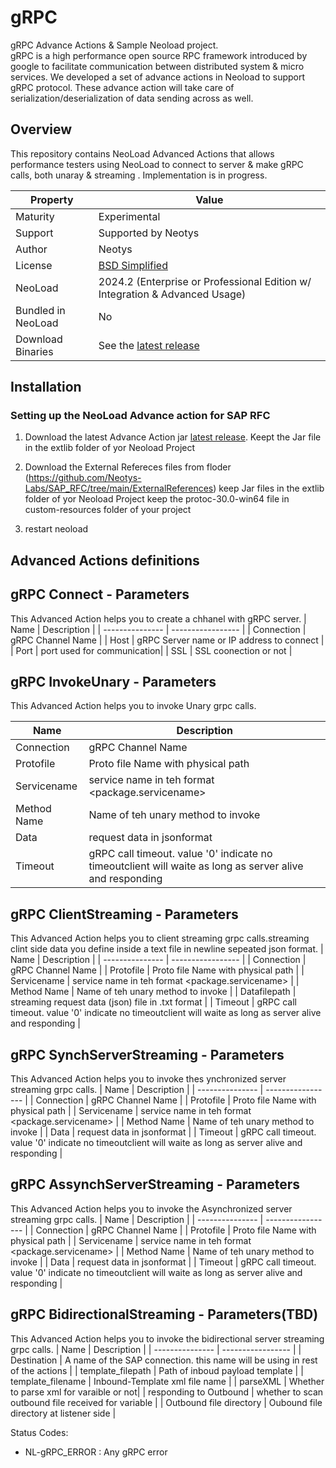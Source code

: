 # gRPC
gRPC Advance Actions &amp; Sample Neoload project.                                                                                                                                                               
gRPC is a high performance open source RPC framework introduced by google to facilitate communication between distributed system & micro services. We developed a set of advance actions in Neoload to support gRPC protocol. These advance action will take care of serialization/deserialization of data sending across as well.

## Overview

This repository contains NeoLoad Advanced Actions that allows performance testers using NeoLoad to connect to server & make gRPC calls, both unaray & streaming .
Implementation is in progress.

| Property           | Value                                                                         |
|--------------------|-------------------------------------------------------------------------------|
| Maturity           | Experimental                                                                  |
| Support            | Supported by Neotys                                                           |
| Author             | Neotys                                                                        |
| License            | [BSD Simplified](https://www.neotys.com/gRPCuments/legal/bsd-neotys.txt)       |
| NeoLoad            | 2024.2 (Enterprise or Professional Edition w/ Integration & Advanced Usage)    |
| Bundled in NeoLoad | No                                                                          |
| Download Binaries  | See the [latest release]() |


## Installation

### Setting up the NeoLoad Advance action for SAP RFC

1. Download the latest Advance Action jar [latest release](https://github.com/vijeshv/sap-gRPC/releases/tag/sapgRPC_0.0.1).
   Keept the Jar file in the extlib folder of yor Neoload Project

3. Download the External Refereces files from floder (https://github.com/Neotys-Labs/SAP_RFC/tree/main/ExternalReferences)
   keep Jar files in the extlib folder of yor Neoload Project
   keep the protoc-30.0-win64 file in custom-resources folder of your project

4. restart neoload
## Advanced Actions definitions
## gRPC Connect - Parameters
This Advanced Action helps you to create a chhanel with gRPC server.
| Name                     | Description       |
| ---------------          | ----------------- |
| Connection               | gRPC Channel Name |
| Host                     | gRPC Server name or IP address to connect |
| Port                     | port used for communication|
| SSL                      | SSL coonection or not |


## gRPC InvokeUnary - Parameters
This Advanced Action helps you to invoke Unary grpc calls.

| Name                     | Description       |
| ---------------          | ----------------- |
| Connection               | gRPC Channel Name |
| Protofile                | Proto file Name with physical path |
| Servicename              | service name in teh format <package.servicename> |
| Method Name              | Name of teh unary method to invoke |
| Data                     | request data in jsonformat |
| Timeout                  | gRPC call timeout. value '0' indicate no timeoutclient will waite as long as server alive and responding |


## gRPC ClientStreaming - Parameters
This Advanced Action helps you to client streaming grpc calls.streaming clint side data you define inside a text file in  newline sepeated json format.
| Name                     | Description       |
| ---------------          | ----------------- |
| Connection               | gRPC Channel Name |
| Protofile                | Proto file Name with physical path |
| Servicename              | service name in teh format <package.servicename> |
| Method Name              | Name of teh unary method to invoke |
| Datafilepath             | streaming request data (json) file in .txt format |
| Timeout                  | gRPC call timeout. value '0' indicate no timeoutclient will waite as long as server alive and responding |
## gRPC SynchServerStreaming - Parameters
This Advanced Action helps you to invoke thes ynchronized server streaming grpc calls.
| Name                     | Description       |
| ---------------          | ----------------- |
| Connection               | gRPC Channel Name |
| Protofile                | Proto file Name with physical path |
| Servicename              | service name in teh format <package.servicename> |
| Method Name              | Name of teh unary method to invoke |
| Data                     | request data in jsonformat |
| Timeout                  | gRPC call timeout. value '0' indicate no timeoutclient will waite as long as server alive and responding |
## gRPC AssynchServerStreaming - Parameters
This Advanced Action helps you to invoke the Asynchronized server streaming grpc calls.
| Name                     | Description       |
| ---------------          | ----------------- |
| Connection               | gRPC Channel Name |
| Protofile                | Proto file Name with physical path |
| Servicename              | service name in teh format <package.servicename> |
| Method Name              | Name of teh unary method to invoke |
| Data                     | request data in jsonformat |
| Timeout                  | gRPC call timeout. value '0' indicate no timeoutclient will waite as long as server alive and responding |
## gRPC BidirectionalStreaming - Parameters(TBD)
This Advanced Action helps you to invoke the bidirectional server streaming grpc calls.
| Name                     | Description       |
| ---------------          | ----------------- |
| Destination              | A name of the SAP connection. this name will be using in rest of the actions            |
| template_filepath        | Path of inboud payload template |
| template_filename        | Inbound-Template xml file name |
| parseXML                 | Whether to parse xml for varaible or not|
| responding to Outbound   | whether to scan outbound file received for variable |
| Outbound file directory  | Oubound file directory  at listener side |

Status Codes:
* NL-gRPC_ERROR :  Any gRPC error 

